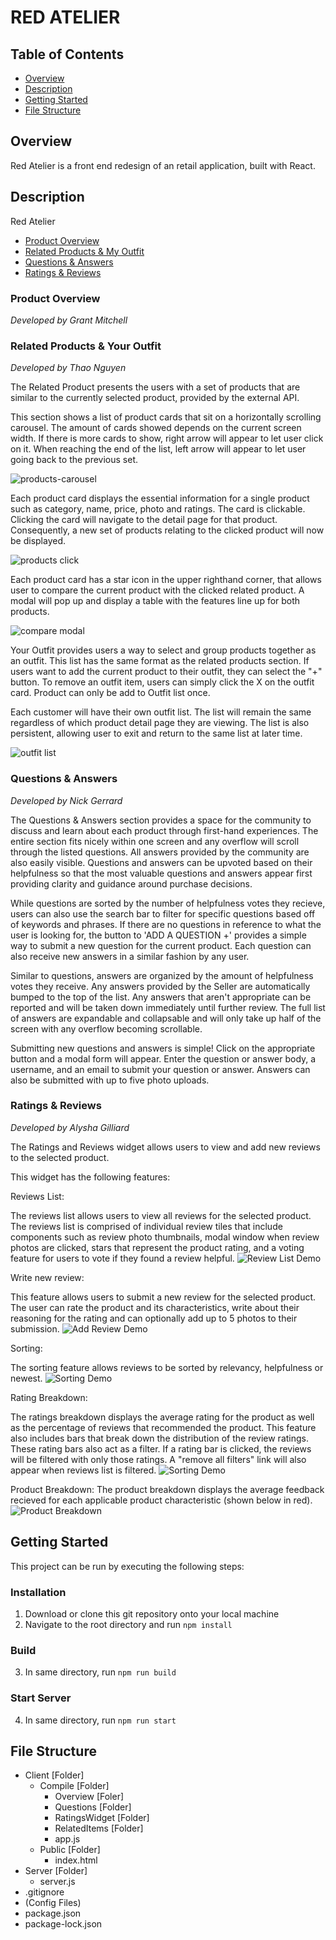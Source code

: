 # RED ATELIER

## Table of Contents
- [Overview](#overview)
- [Description](#description)
- [Getting Started](#getting-started)
- [File Structure](#file-structure)

## Overview
Red Atelier is a front end redesign of an retail application, built with React.

## Description
Red Atelier

- [Product Overview](#product-overview)
- [Related Products & My Outfit](#related-products-&-your-outfit)
- [Questions & Answers](#questions-&-answers)
- [Ratings & Reviews](#ratings-&-reviews)

### Product Overview
_Developed by Grant Mitchell_

### Related Products & Your Outfit
_Developed by Thao Nguyen_

The Related Product presents the users with a set of products that are similar to the currently selected product, provided by the external API.

This section shows a list of product cards that sit on a horizontally scrolling carousel. The amount of cards showed depends on the current screen width. If there is more cards to show, right arrow will appear to let user click on it. When reaching the end of the list, left arrow will appear to let user going back to the previous set.

![products-carousel](https://user-images.githubusercontent.com/88979402/157744146-2a1eace6-4ba9-4b8c-95e1-7e8edc680a18.gif)


Each product card displays the essential information for a single product such as category, name, price, photo and ratings. The card is clickable. Clicking the card will navigate to the detail page for that product. Consequently, a new set of products relating to the clicked product will now be displayed.

![products click](https://user-images.githubusercontent.com/88979402/157744177-c32a0ab7-19ea-4a77-9f2b-7beeecda76ee.gif)


Each product card has a star icon in the upper righthand corner, that allows user to compare the current product with the clicked related product. A modal will pop up and display a table with the features line up for both products.

![compare modal](https://user-images.githubusercontent.com/88979402/157744208-22dbc2b8-c5d8-4b2e-826f-6046f0c87e97.gif)

Your Outfit provides users a way to select and group products together as an outfit. This list has the same format as the related products section. If users want to add the current product to their outfit, they can select the "+" button. To remove an outfit item, users can simply click the X on the outfit card. Product can only be add to Outfit list once.

Each customer will have their own outfit list. The list will remain the same regardless of which product detail page they are viewing. The list is also persistent, allowing user to exit and return to the same list at later time.

![outfit list](https://user-images.githubusercontent.com/88979402/157753274-7b09df39-971a-488c-959d-0f166b00d66d.gif)


### Questions & Answers
_Developed by Nick Gerrard_

The Questions & Answers section provides a space for the community to discuss and learn about each product through first-hand experiences. The entire section fits nicely within one screen and any overflow will scroll through the listed questions. All answers provided by the community are also easily visible. Questions and answers can be upvoted based on their helpfulness so that the most valuable questions and answers appear first providing clarity and guidance around purchase decisions.

While questions are sorted by the number of helpfulness votes they recieve, users can also use the search bar to filter for specific questions based off of keywords and phrases. If there are no questions in reference to what the user is looking for, the button to 'ADD A QUESTION +' provides a simple way to submit a new question for the current product. Each question can also receive new answers in a similar fashion by any user.

Similar to questions, answers are organized by the amount of helpfulness votes they receive. Any answers provided by the Seller are automatically bumped to the top of the list. Any answers that aren't appropriate can be reported and will be taken down immediately until further review. The full list of answers are expandable and collapsable and will only take up half of the screen with any overflow becoming scrollable.

Submitting new questions and answers is simple! Click on the appropriate button and a modal form will appear. Enter the question or answer body, a username, and an email to submit your question or answer. Answers can also be submitted with up to five photo uploads.

### Ratings & Reviews
_Developed by Alysha Gilliard_

The Ratings and Reviews widget allows users to view and add new reviews to the selected product.

This widget has the following features:

Reviews List:

The reviews list allows users to view all reviews for the selected product. The reviews list is comprised of individual review tiles that include components such as review photo thumbnails, modal window when review photos are clicked, stars that represent the product rating, and a voting feature for users to vote if they found a review helpful.
![Review List Demo](https://i.imgur.com/pKSST6y.gif)

Write new review:

This feature allows users to submit a new review for the selected product. The user can rate the product and its characteristics, write about their reasoning for the rating and can optionally add up to 5 photos to their submission.
![Add Review Demo](https://i.imgur.com/zundmvC.gif)

Sorting:

The sorting feature allows reviews to be sorted by relevancy, helpfulness or newest.
![Sorting Demo](https://i.imgur.com/UhLBNCL.gif)

Rating Breakdown:

The ratings breakdown displays the average rating for the product as well as the percentage of reviews that recommended the product. This feature also includes bars that break down the distribution of the review ratings. These rating bars also act as a filter. If a rating bar is clicked, the reviews will be filtered with only those ratings. A "remove all filters" link will also appear when reviews list is filtered.
![Sorting Demo](https://i.imgur.com/6JnhWYD.gif)

Product Breakdown:
The product breakdown displays the average feedback recieved for each applicable product characteristic (shown below in red).
![Product Breakdown](https://i.imgur.com/sR6e1zD.png)

## Getting Started
This project can be run by executing the following steps:
### Installation
1. Download or clone this git repository onto your local machine
2. Navigate to the root directory and run `npm install`

### Build
3. In same directory, run `npm run build`

### Start Server
4. In same directory, run `npm run start`

## File Structure
- Client [Folder]
    - Compile [Folder]
        - Overview [Foler]
        - Questions [Folder]
        - RatingsWidget [Folder]
        - RelatedItems [Folder]
        - app.js
    - Public [Folder]
        - index.html
- Server [Folder]
    - server.js
- .gitignore
- (Config Files)
- package.json
- package-lock.json
